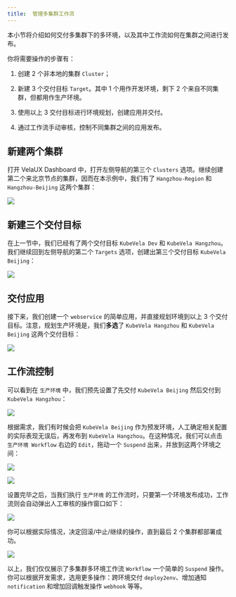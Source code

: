 ```yaml
---
title:  管理多集群工作流
---
```


本小节将介绍如何交付多集群下的多环境，以及其中工作流如何在集群之间进行发布。

你将需要操作的步骤有：

1. 创建 2 个非本地的集群 `Cluster`；
2. 新建 3 个交付目标 `Target`。其中 1 个用作开发环境，剩下 2 个来自不同集群，但都用作生产环境。
3. 使用以上 3 交付目标进行环境规划，创建应用并交付。

4. 通过工作流手动审核，控制不同集群之间的应用发布。

## 新建两个集群

打开 VelaUX Dashboard 中，打开左侧导航的第三个 `Clusters` 选项。继续创建第二个来北京节点的集群，因而在本示例中，我们有了 `Hangzhou-Region` 和 `Hangzhou-Beijing` 这两个集群：

![](../resources/clusters-multi-cluster.jpg)

## 新建三个交付目标

在上一节中，我们已经有了两个交付目标 `KubeVela Dev` 和 `KubeVela Hangzhou`。我们继续回到左侧导航的第二个 `Targets` 选项，创建出第三个交付目标 `KubeVela Beijing`：

![](../resources/targets-multi-cluster.jpg)

## 交付应用

接下来，我们创建一个 `webservice` 的简单应用，并直接规划环境到以上 3 个交付目标。注意，规划生产环境是，我们**多选**了 `KubeVela Hangzhou` 和 `KubeVela Beijing` 这两个交付目标：

![](../resources/new-app-multi-cluster.jpg)

## 工作流控制

可以看到在 `生产环境` 中，我们预先设置了先交付 `KubeVela Beijing` 然后交付到 `KubeVela Hangzhou`：

![](../resources/created-app-multi-cluster.jpg)

根据需求，我们有时候会把 `KubeVela Beijing` 作为预发环境，人工确定相关配置的实际表现无误后，再发布到 `KubeVela Hangzhou`。在这种情况，我们可以点击 `生产环境 Workflow` 右边的 `Edit`，拖动一个 `Suspend` 出来，并放到这两个环境之间：

![](../resources/suspend-multi-cluster.jpg)

![](../resources/created-suspend-multi-cluster.jpg)

设置完毕之后，当我们执行 `生产环境` 的工作流时，只要第一个环境发布成功，工作流则会自动弹出人工审核的操作窗口如下：

![](../resources/execute-suspend-multi-cluster.jpg)

你可以根据实际情况，决定回滚/中止/继续的操作，直到最后 2 个集群都部署成功。

![](../resources/succeed-multi-cluster.jpg)

以上，我们仅仅展示了多集群多环境工作流 `Workflow` 一个简单的 `Suspend` 操作。你可以根据开发需求，选用更多操作：跨环境交付 `deploy2env`、增加通知 `notification` 和增加回调触发操作 `webhook` 等等。
